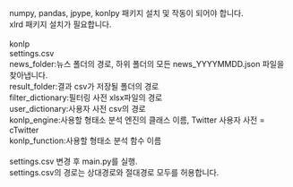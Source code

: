 numpy, pandas, jpype, konlpy 패키지 설치 및 작동이 되어야 합니다.<br/>
xlrd 패키지 설치가 필요합니다.</br>
<br/>
konlp<br/>
settings.csv<br/>
news_folder:뉴스 폴더의 경로, 하위 폴더의  모든  news_YYYYMMDD.json 파일을 찾아냅니다.<br/>
result_folder:결과 csv가 저장될 폴더의 경로<br/>
filter_dictionary:필터링 사전 xlsx파일의 경로<br/>
user_dictionary:사용자 사전 csv의 경로<br/>
konlp_engine:사용할 형태소 분석 엔진의 클래스 이름, Twitter 사용자 사전 = cTwitter<br/>
konlp_function:사용할 형태소 분석 함수 이름<br/>
<br/>
settings.csv 변경 후 main.py를 실행.<br/>
settings.csv의 경로는 상대경로와 절대경로 모두를 허용합니다.<br/>
<br/>
